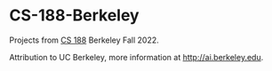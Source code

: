 # CS-188-Berkeley
Projects from [CS 188](https://inst.eecs.berkeley.edu/~cs188/fa22/) Berkeley Fall 2022. 

Attribution to UC Berkeley, more information at http://ai.berkeley.edu.
